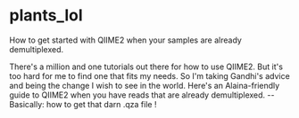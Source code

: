 # plants_lol
How to get started with QIIME2 when your samples are already demultiplexed.


There's a million and one tutorials out there for how to use QIIME2. But it's too hard for me to find one that fits my needs. So I'm taking Gandhi's advice and being the change I wish to see in the world. Here's an Alaina-friendly guide to QIIME2 when you have reads that are already demultiplexed. -- Basically: how to get that darn .qza file !

